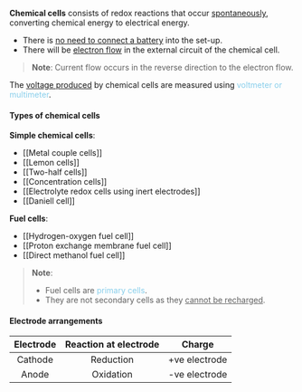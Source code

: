 **Chemical cells** consists of redox reactions that occur <u>spontaneously</u>, converting chemical energy to electrical energy.
- There is <u>no need to connect a battery</u> into the set-up.
- There will be <u>electron flow</u> in the external circuit of the chemical cell.

> **Note**:
> Current flow occurs in the reverse direction to the electron flow.

The <u>voltage produced</u> by chemical cells are measured using <span style="color: skyblue">voltmeter or multimeter</span>.

#### Types of chemical cells
**Simple chemical cells**:
- [[Metal couple cells]]
- [[Lemon cells]]
- [[Two-half cells]]
- [[Concentration cells]]
- [[Electrolyte redox cells using inert electrodes]]
- [[Daniell cell]]

**Fuel cells**:
- [[Hydrogen-oxygen fuel cell]]
- [[Proton exchange membrane fuel cell]]
- [[Direct methanol fuel cell]]

> **Note**:
> - Fuel cells are <span style="color: skyblue">primary cells</span>.
> - They are not secondary cells as they <u>cannot be recharged</u>.

#### Electrode arrangements
| Electrode | Reaction at electrode | Charge |
| :--: | :--: | :--: |
| Cathode | Reduction | +ve electrode |
| Anode | Oxidation | -ve electrode |
